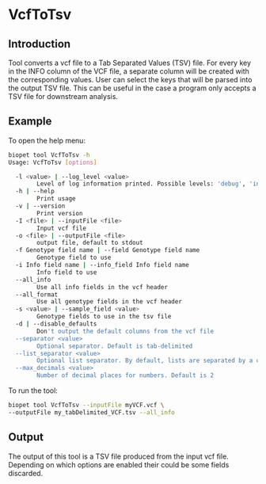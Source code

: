 # VcfToTsv

## Introduction
Tool converts a vcf file to a Tab Separated Values (TSV) file. For every key in the INFO column of the VCF file, a separate column will be created with the corresponding values. 
User can select the keys that will be parsed into the output TSV file.
This can be useful in the case a program only accepts a TSV file for downstream analysis.


## Example
To open the help menu:

~~~ bash
biopet tool VcfToTsv -h
Usage: VcfToTsv [options]

  -l <value> | --log_level <value>
        Level of log information printed. Possible levels: 'debug', 'info', 'warn', 'error'
  -h | --help
        Print usage
  -v | --version
        Print version
  -I <file> | --inputFile <file>
        Input vcf file
  -o <file> | --outputFile <file>
        output file, default to stdout
  -f Genotype field name | --field Genotype field name
        Genotype field to use
  -i Info field name | --info_field Info field name
        Info field to use
  --all_info
        Use all info fields in the vcf header
  --all_format
        Use all genotype fields in the vcf header
  -s <value> | --sample_field <value>
        Genotype fields to use in the tsv file
  -d | --disable_defaults
        Don't output the default columns from the vcf file
  --separator <value>
        Optional separator. Default is tab-delimited
  --list_separator <value>
        Optional list separator. By default, lists are separated by a comma
  --max_decimals <value>
        Number of decimal places for numbers. Default is 2
~~~

To run the tool:

~~~ bash
biopet tool VcfToTsv --inputFile myVCF.vcf \
--outputFile my_tabDelimited_VCF.tsv --all_info
~~~

## Output
The output of this tool is a TSV file produced from the input vcf file. 
Depending on which options are enabled their could be some fields discarded.